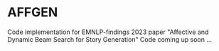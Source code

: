 # AFFGEN
Code implementation for EMNLP-findings 2023 paper "Affective and Dynamic Beam Search for Story Generation" 
Code coming up soon ...
